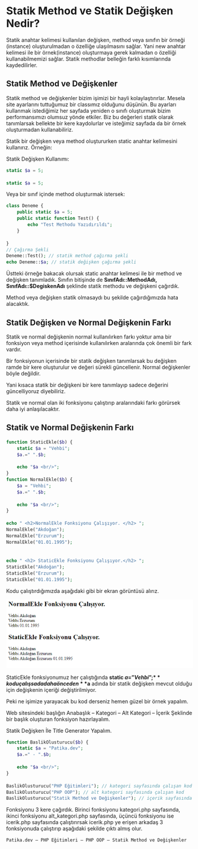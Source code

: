 # Statik Method ve Statik Değişken Nedir?

Statik anahtar kelimesi kullanılan değişken, method veya sınıfın bir örneği (instance) oluşturulmadan o özelliğe ulaşılmasını sağlar. Yani new anahtar kelimesi ile bir örnek(instance) oluşturmaya gerek kalmadan o özelliği kullanabilmemizi sağlar. Statik methodlar belleğin farklı kısımlarında kaydedilirler.

## Statik Method ve Değişkenler
Statik method ve değişkenler bizim işimizi bir hayli kolaylaştırırlar. Mesela site ayarlarını tuttuğumuz bir  classımız olduğunu düşünün. Bu ayarları kullanmak istediğimiz her sayfada yeniden o sınıfı oluşturmak bizim performansımızı olumsuz yönde etkiler. Biz bu değerleri statik olarak tanımlarsak bellekte bir kere kaydolurlar ve isteğimiz sayfada da bir örnek oluşturmadan kullanabiliriz.

Statik bir değişken veya method oluştururken static anahtar kelimesini kullanırız.  Örneğin:

Statik Değişken Kullanımı:
```Php
static $a = 5;

static $a = 5;
```
Veya bir sınıf içinde method oluşturmak istersek:
```Php
class Deneme {
	public static $a = 5;
	public static function Test() {
		echo "Test Methodu Yazıdırıldı";
	}
	
}
// Çağırma Şekli
Deneme::Test(); // statik method çağırma şekli 
echo Deneme::$a; // statik değişken çağırma şekli
```
Üstteki örneğe bakacak olursak static anahtar kelimesi ile bir method ve değişken tanımladık. Sınıfın bitişinde de **SınıfAdı::MethodAdı, SınıfAdı::$DegiskenAdı** şeklinde statik methodu ve değişkeni  çağırdık.

Method veya değişken statik olmasaydı bu şekilde çağırdığımızda hata alacaktık.

## Statik Değişken ve Normal Değişkenin Farkı
Statik ve normal değişkenin normal kullanılırken farkı yoktur ama bir fonksiyon veya method içerisinde kullanılırken aralarında çok önemli bir fark vardır.

Bir fonksiyonun içerisinde bir statik değişken tanımlarsak bu değişken ramde bir kere oluşturulur ve değeri sürekli güncellenir. Normal değişkenler böyle değildir.

Yani kısaca statik bir değişkeni bir kere tanımlayıp sadece  değerini güncelliyoruz diyebiliriz.

  Statik ve normal olan iki fonksiyonu çalıştırıp aralarındaki farkı görürsek daha iyi anlaşılacaktır.

 ## Statik ve Normal Değişkenin Farkı
```php
function StaticEkle($b) {
	static $a = "Vehbi";
	$a.=" ".$b;
	
	echo "$a <br/>";
}
function NormalEkle($b) {
	$a = "Vehbi";
	$a.=" ".$b;
	
	echo "$a <br/>";
}

echo " <h2>NormalEkle Fonksiyonu Çalışıyor. </h2> ";
NormalEkle("Akdoğan");
NormalEkle("Erzurum");
NormalEkle("01.01.1995");


echo " <h2> StaticEkle Fonksiyonu Çalışıyor.</h2> ";
StaticEkle("Akdoğan");
StaticEkle("Erzurum");
StaticEkle("01.01.1995");
```
Kodu çalıştırdığımızda aşağıdaki gibi bir ekran görüntüsü alırız.

![](img/sonuc.png)


StaticEkle fonksiyonumuz her çalıştığında **static  $a=”Vehbi”;**  kodu çalışsada daha önceden **$a** adında bir statik değişken mevcut olduğu için değişkenin içeriği değiştirilmiyor.

Peki ne işimize yarayacak bu kod derseniz hemen güzel bir örnek yapalım.

Web sitesindeki başlığın Anabaşlık – Kategori – Alt Kategori – İçerik Şeklinde bir başlık oluşturan fonksiyon hazırlayalım.

Statik Değişken İle Title Generator Yapalım.
```php
function BaslikOlusturucu($b) {
	static $a = "Patika.dev";
	$a.=" - ".$b;
	
	echo "$a <br/>";
}

BaslikOlusturucu("PHP Eğitimleri"); // kategori sayfasında çalışan kod
BaslikOlusturucu("PHP OOP"); // alt kategori sayfasında çalışan kod
BaslikOlusturucu("Statik Method ve Değişkenler"); // içerik sayfasında çalışan kod
```
Fonksiyonu 3 kere çağırdık. Birinci fonksiyonu kategori.php sayfasında, ikinci fonksiyonu alt_kategori.php sayfasında, üçüncü fonksiyonu ise icerik.php sayfasında çalıştırırsak icerik.php ye erişen arkadaş 3 fonksiyonuda çalıştırıp aşağıdaki şekilde çıktı almış olur.
```
Patika.dev – PHP Eğitimleri – PHP OOP – Statik Method ve Değişkenler
```